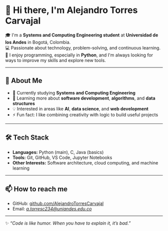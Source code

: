 # 👋 Hi there, I'm Alejandro Torres Carvajal  

🎓 I'm a **Systems and Computing Engineering student** at **Universidad de los Andes** in Bogotá, Colombia.  
💻 Passionate about technology, problem-solving, and continuous learning.  
🐍 I enjoy programming, especially in **Python**, and I'm always looking for ways to improve my skills and explore new tools.  

---

## 🚀 About Me
- 🔭 Currently studying **Systems and Computing Engineering**  
- 🌱 Learning more about **software development**, **algorithms**, and **data structures**  
- 💡 Interested in areas like **AI**, **data science**, and **web development**  
- ⚡ Fun fact: I like combining creativity with logic to build useful projects  

---

## 🛠️ Tech Stack
- **Languages:** Python (main), C, Java (basics)  
- **Tools:** Git, GitHub, VS Code, Jupyter Notebooks  
- **Other Interests:** Software architecture, cloud computing, and machine learning  

---

## 📫 How to reach me
- GitHub: [github.com/AlejandroTorresCarvajal](https://github.com/AlejandroTorresCarvajal)  
- Email: *a.torresc234@uniandes.edu.co*  

---

✨ *“Code is like humor. When you have to explain it, it’s bad.”*  
